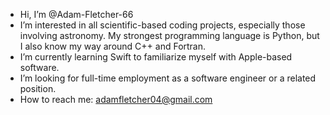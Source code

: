 -  Hi, I’m @Adam-Fletcher-66
-  I’m interested in all scientific-based coding projects, especially those involving astronomy. My strongest programming language is Python, but I also know my way around C++ and Fortran.
-  I’m currently learning Swift to familiarize myself with Apple-based software.
-  I’m looking for full-time employment as a software engineer or a related position.
-  How to reach me: adamfletcher04@gmail.com
